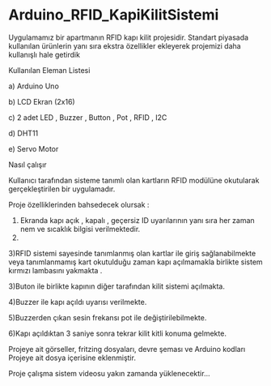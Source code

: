 # Arduino_RFID_KapiKilitSistemi
Uygulamamız bir apartmanın RFID kapı kilit projesidir. Standart piyasada kullanılan ürünlerin yanı sıra ekstra özellikler ekleyerek projemizi daha kullanışlı hale getirdik

Kullanılan Eleman Listesi

a) Arduino Uno

b) LCD Ekran (2x16)	 

c) 2 adet LED , Buzzer , Button , Pot , RFID , I2C

d) DHT11	

e) Servo Motor	 


Nasıl çalışır


Kullanıcı tarafından sisteme tanımlı olan kartların RFID modülüne okutularak gerçekleştirilen bir uygulamadır.

Proje özelliklerinden bahsedecek olursak :

1) Ekranda kapı açık , kapalı , geçersiz ID uyarılarının yanı sıra her zaman nem ve sıcaklık bilgisi verilmektedir.
2) 
3)RFID sistemi sayesinde tanımlanmış olan kartlar ile giriş sağlanabilmekte veya tanımlanmamış kart okutulduğu zaman kapı açılmamakla birlikte sistem kırmızı lambasını yakmakta .

3)Buton ile birlikte kapının diğer tarafından kilit sistemi açılmakta.

4)Buzzer ile kapı açıldı uyarısı verilmekte.

5)Buzzerden çıkan sesin frekansı pot ile değiştirilebilmekte.

6)Kapı açıldıktan 3 saniye sonra tekrar kilit kitli konuma gelmekte.

Projeye ait görseller, fritzing dosyaları, devre şeması ve Arduino kodları Projeye ait dosya içerisine eklenmiştir. 

Proje çalışma sistem videosu yakın zamanda yüklenecektir...



